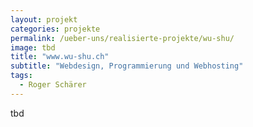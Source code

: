 ```yaml
---
layout: projekt
categories: projekte
permalink: /ueber-uns/realisierte-projekte/wu-shu/
image: tbd
title: "www.wu-shu.ch"
subtitle: "Webdesign, Programmierung und Webhosting"
tags:
  - Roger Schärer
---
```


tbd
